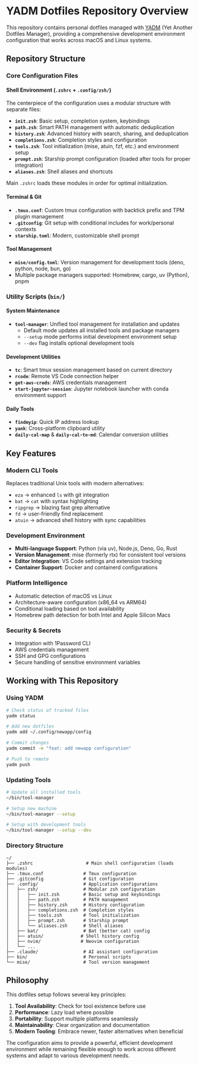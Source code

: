 # YADM Dotfiles Repository Overview

This repository contains personal dotfiles managed with [YADM](https://yadm.io/) (Yet Another Dotfiles Manager), providing a comprehensive development environment configuration that works across macOS and Linux systems.

## Repository Structure

### Core Configuration Files

#### Shell Environment (`.zshrc` + `.config/zsh/`)

The centerpiece of the configuration uses a modular structure with separate files:

- **`init.zsh`**: Basic setup, completion system, keybindings
- **`path.zsh`**: Smart PATH management with automatic deduplication
- **`history.zsh`**: Advanced history with search, sharing, and deduplication
- **`completions.zsh`**: Completion styles and configuration
- **`tools.zsh`**: Tool initialization (mise, atuin, fzf, etc.) and environment setup
- **`prompt.zsh`**: Starship prompt configuration (loaded after tools for proper integration)
- **`aliases.zsh`**: Shell aliases and shortcuts

Main `.zshrc` loads these modules in order for optimal initialization.

#### Terminal & Git

- **`.tmux.conf`**: Custom tmux configuration with backtick prefix and TPM plugin management
- **`.gitconfig`**: Git setup with conditional includes for work/personal contexts
- **`starship.toml`**: Modern, customizable shell prompt

#### Tool Management

- **`mise/config.toml`**: Version management for development tools (deno, python, node, bun, go)
- Multiple package managers supported: Homebrew, cargo, uv (Python), pnpm

### Utility Scripts (`bin/`)

#### System Maintenance

- **`tool-manager`**: Unified tool management for installation and updates
  - Default mode updates all installed tools and package managers
  - `--setup` mode performs initial development environment setup
  - `--dev` flag installs optional development tools

#### Development Utilities

- **`tc`**: Smart tmux session management based on current directory
- **`rcode`**: Remote VS Code connection helper
- **`get-aws-creds`**: AWS credentials management
- **`start-jupyter-session`**: Jupyter notebook launcher with conda environment support

#### Daily Tools

- **`findmyip`**: Quick IP address lookup
- **`yank`**: Cross-platform clipboard utility
- **`daily-cal-map`** & **`daily-cal-to-md`**: Calendar conversion utilities

## Key Features

### Modern CLI Tools

Replaces traditional Unix tools with modern alternatives:

- `eza` → enhanced `ls` with git integration
- `bat` → `cat` with syntax highlighting
- `ripgrep` → blazing fast grep alternative
- `fd` → user-friendly find replacement
- `atuin` → advanced shell history with sync capabilities

### Development Environment

- **Multi-language Support**: Python (via uv), Node.js, Deno, Go, Rust
- **Version Management**: mise (formerly rtx) for consistent tool versions
- **Editor Integration**: VS Code settings and extension tracking
- **Container Support**: Docker and containerd configurations

### Platform Intelligence

- Automatic detection of macOS vs Linux
- Architecture-aware configuration (x86_64 vs ARM64)
- Conditional loading based on tool availability
- Homebrew path detection for both Intel and Apple Silicon Macs

### Security & Secrets

- Integration with 1Password CLI
- AWS credentials management
- SSH and GPG configurations
- Secure handling of sensitive environment variables

## Working with This Repository

### Using YADM

```bash
# Check status of tracked files
yadm status

# Add new dotfiles
yadm add ~/.config/newapp/config

# Commit changes
yadm commit -m "feat: add newapp configuration"

# Push to remote
yadm push
```

### Updating Tools

```bash
# Update all installed tools
~/bin/tool-manager

# Setup new machine
~/bin/tool-manager --setup

# Setup with development tools
~/bin/tool-manager --setup --dev
```

### Directory Structure

```
~/
├── .zshrc                    # Main shell configuration (loads modules)
├── .tmux.conf               # Tmux configuration
├── .gitconfig               # Git configuration
├── .config/                 # Application configurations
│   ├── zsh/                 # Modular zsh configuration
│   │   ├── init.zsh         # Basic setup and keybindings
│   │   ├── path.zsh         # PATH management
│   │   ├── history.zsh      # History configuration
│   │   ├── completions.zsh  # Completion styles
│   │   ├── tools.zsh        # Tool initialization
│   │   ├── prompt.zsh       # Starship prompt
│   │   └── aliases.zsh      # Shell aliases
│   ├── bat/                 # Bat (better cat) config
│   ├── atuin/              # Shell history config
│   ├── nvim/               # Neovim configuration
│   └── ...
├── .claude/                 # AI assistant configuration
├── bin/                     # Personal scripts
└── mise/                    # Tool version management
```

## Philosophy

This dotfiles setup follows several key principles:

1. **Tool Availability**: Check for tool existence before use
2. **Performance**: Lazy load where possible
3. **Portability**: Support multiple platforms seamlessly
4. **Maintainability**: Clear organization and documentation
5. **Modern Tooling**: Embrace newer, faster alternatives when beneficial

The configuration aims to provide a powerful, efficient development environment while remaining flexible enough to work across different systems and adapt to various development needs.
